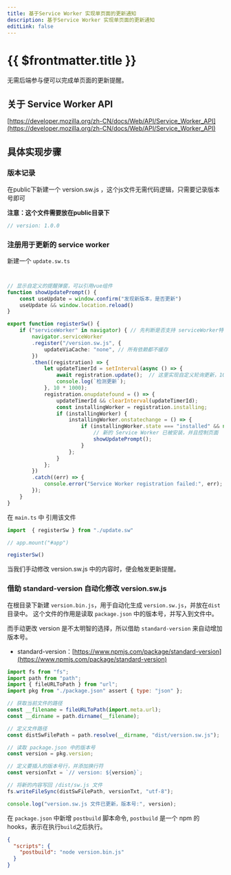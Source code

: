 ```yaml
---
title: 基于Service Worker 实现单页面的更新通知
description: 基于Service Worker 实现单页面的更新通知
editLink: false
---
```


# {{ $frontmatter.title }}

无需后端参与便可以完成单页面的更新提醒。

## 关于 Service Worker API
[https://developer.mozilla.org/zh-CN/docs/Web/API/Service_Worker_API](https://developer.mozilla.org/zh-CN/docs/Web/API/Service_Worker_API)

## 具体实现步骤

### 版本记录

在public下新建一个 version.sw.js ，这个js文件无需代码逻辑，只需要记录版本号即可

**注意：这个文件需要放在public目录下**

```js
// version: 1.0.0
```
### 注册用于更新的 service worker

新建一个 `update.sw.ts`

```ts


// 显示自定义的提醒弹窗，可以引用vue组件
function showUpdatePrompt() {
    const useUpdate = window.confirm("发现新版本，是否更新")
    useUpdate && window.location.reload()
}

export function registerSw() {
    if ("serviceWorker" in navigator) { // 先判断是否支持 serviceWorker特性
        navigator.serviceWorker
        .register("/version.sw.js", {
            updateViaCache: "none", // 所有依赖都不缓存
        })
        .then((registration) => {
            let updateTimerId = setInterval(async () => {
                await registration.update();  // 这里实现自定义轮询更新，10秒钟轮询一次
                console.log(`检测更新`);
            }, 10 * 1000);
            registration.onupdatefound = () => {
                updateTimerId && clearInterval(updateTimerId);
                const installingWorker = registration.installing;
                if (installingWorker) {
                    installingWorker.onstatechange = () => {
                        if (installingWorker.state === "installed" && navigator.serviceWorker.controller) {
                            // 新的 Service Worker 已被安装，并且控制页面
                            showUpdatePrompt();
                        }
                    };
                }
            };
        })
        .catch((err) => {
            console.error("Service Worker registration failed:", err);
        });
    }
}

```
在 `main.ts` 中 引用该文件

```ts
import  { registerSw } from "./update.sw"

// app.mount("#app")

registerSw()

```
当我们手动修改 version.sw.js 中的内容时，便会触发更新提醒。

### 借助 standard-version 自动化修改 version.sw.js

在根目录下新建 `version.bin.js`，用于自动化生成 `version.sw.js`，并放在`dist` 目录中。
这个文件的作用是读取 `package.json` 中的版本号，并写入到文件中。

而手动更改 version 是不太明智的选择，所以借助 `standard-version` 来自动增加版本号。

- standard-version：[https://www.npmjs.com/package/standard-version](https://www.npmjs.com/package/standard-version)

```js
import fs from "fs";
import path from "path";
import { fileURLToPath } from "url";
import pkg from "./package.json" assert { type: "json" };

// 获取当前文件的路径
const __filename = fileURLToPath(import.meta.url);
const __dirname = path.dirname(__filename);

// 定义文件路径
const distSwFilePath = path.resolve(__dirname, "dist/version.sw.js");

// 读取 package.json 中的版本号
const version = pkg.version;

// 定义要插入的版本号行，并添加换行符
const versionTxt = `// version: ${version}`;

// 将新的内容写回 /dist/sw.js 文件
fs.writeFileSync(distSwFilePath, versionTxt, "utf-8");

console.log("version.sw.js 文件已更新，版本号:", version);


```
在 `package.json` 中新增 `postbuild` 脚本命令, `postbuild` 是一个 npm 的 hooks，表示在执行`build`之后执行。

```json
{
  "scripts": {
    "postbuild": "node version.bin.js"
  }
}
```
